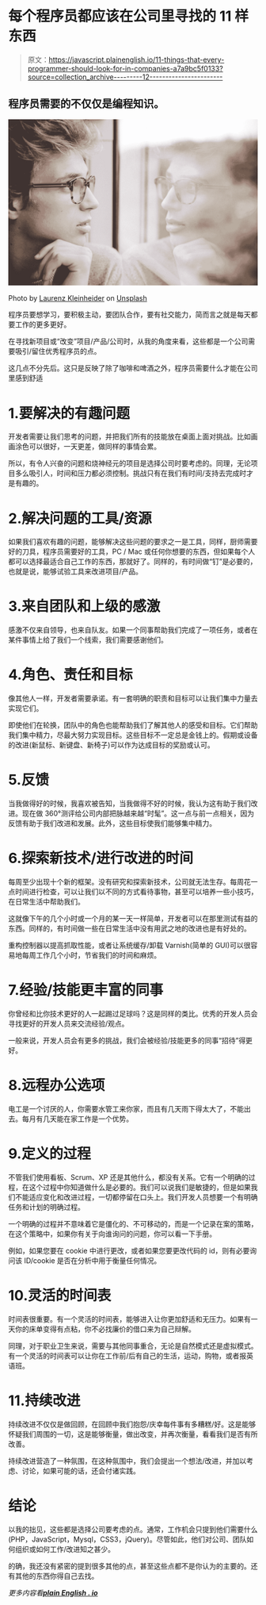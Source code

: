 # 每个程序员都应该在公司里寻找的 11 样东西

> 原文：<https://javascript.plainenglish.io/11-things-that-every-programmer-should-look-for-in-companies-a7a9bc5f0133?source=collection_archive---------12----------------------->

## 程序员需要的不仅仅是编程知识。

![](img/64fe721d90afd012b93b2c30e2e086b4.png)

Photo by [Laurenz Kleinheider](https://unsplash.com/@laurlenz?utm_source=medium&utm_medium=referral) on [Unsplash](https://unsplash.com?utm_source=medium&utm_medium=referral)

程序员要想学习，要积极主动，要团队合作，要有社交能力，简而言之就是每天都要工作的更多更好。

在寻找新项目或“改变”项目/产品/公司时，从我的角度来看，这些都是一个公司需要吸引/留住优秀程序员的点。

这几点不分先后。这只是反映了除了咖啡和啤酒之外，程序员需要什么才能在公司里感到舒适

# 1.要解决的有趣问题

开发者需要让我们思考的问题，并把我们所有的技能放在桌面上面对挑战。比如画画涂色可以很好，一天更差，做同样的事情会累。

所以，有令人兴奋的问题和烧神经元的项目是选择公司时要考虑的。同理，无论项目多么吸引人，时间和压力都必须控制。挑战只有在我们有时间/支持去完成时才是有趣的。

# 2.解决问题的工具/资源

如果我们喜欢有趣的问题，能够解决这些问题的要求之一是工具，同样，厨师需要好的刀具，程序员需要好的工具，PC / Mac 或任何你想要的东西，但如果每个人都可以选择最适合自己工作的东西，那就好了。同样的，有时间做“钉”是必要的，也就是说，能够试验工具来改进项目/产品。

# 3.来自团队和上级的感激

感激不仅来自领导，也来自队友。如果一个同事帮助我们完成了一项任务，或者在某件事情上给了我们一个线索，我们需要感谢他们。

# 4.角色、责任和目标

像其他人一样，开发者需要承诺。有一套明确的职责和目标可以让我们集中力量去实现它们。

即使他们在轮换，团队中的角色也能帮助我们了解其他人的感受和目标。它们帮助我们集中精力，尽最大努力实现目标。这些目标不一定总是金钱上的。假期或设备的改进(新鼠标、新键盘、新椅子)可以作为达成目标的奖励或认可。

# 5.反馈

当我做得好的时候，我喜欢被告知，当我做得不好的时候，我认为这有助于我们改进。现在做 360°测评给公司内部把脉越来越“时髦”。这一点与前一点相关，因为反馈有助于我们改进和发展。此外，这些目标使我们能够集中精力。

# 6.探索新技术/进行改进的时间

每周至少出现十个新的框架。没有研究和探索新技术，公司就无法生存。每周花一点时间进行检查，可以让我们以不同的方式看待事物，甚至可以培养一些小技巧，在日常生活中帮助我们。

这就像下午的几个小时或一个月的某一天一样简单，开发者可以在那里测试有益的东西。同样的，有时间做一些在日常生活中没有用武之地的改进也是有好处的。

重构控制器以提高抓取性能，或者让系统缓存/卸载 Varnish(简单的 GUI)可以很容易地每周工作几个小时，节省我们的时间和麻烦。

# 7.经验/技能更丰富的同事

你曾经和比你技术更好的人一起踢过足球吗？这是同样的类比。优秀的开发人员会寻找更好的开发人员来交流经验/观点。

一般来说，开发人员会有更多的挑战，我们会被经验/技能更多的同事“招待”得更好。

# 8.远程办公选项

电工是一个讨厌的人，你需要水管工来你家，而且有几天雨下得太大了，不能出去。每月有几天能在家工作是一个优势。

# 9.定义的过程

不管我们使用看板、Scrum、XP 还是其他什么，都没有关系。它有一个明确的过程，在这个过程中你知道做什么是必要的。我们可以说我们是敏捷的，但是如果我们不能适应变化和改进过程，一切都停留在口头上。我们开发人员想要一个有明确任务和计划的明确过程。

一个明确的过程并不意味着它是僵化的、不可移动的，而是一个记录在案的策略，在这个策略中，如果你有关于向谁询问的问题，你可以看一下手册。

例如，如果您要在 cookie 中进行更改，或者如果您要更改代码的 id，则有必要询问该 ID/cookie 是否在分析中用于衡量任何情况。

# 10.灵活的时间表

时间表很重要。有一个灵活的时间表，能够进入让你更加舒适和无压力。如果有一天你的床单变得有点粘，你不必找廉价的借口来为自己辩解。

同理，对于职业卫生来说，需要与其他同事重合，无论是自然模式还是虚拟模式。有一个灵活的时间表可以让你在工作前/后有自己的生活，运动，购物，或者报英语班。

# 11.持续改进

持续改进不仅仅是做回顾，在回顾中我们抱怨/庆幸每件事有多糟糕/好。这是能够怀疑我们周围的一切，这是能够衡量，做出改变，并再次衡量，看看我们是否有所改善。

持续改进营造了一种氛围，在这种氛围中，我们会提出一个想法/改进，并加以考虑、讨论，如果可能的话，还会付诸实践。

# 结论

以我的拙见，这些都是选择公司要考虑的点。通常，工作机会只提到他们需要什么(PHP，JavaScript，Mysql，CSS3，jQuery)。尽管如此，他们对公司、团队如何组织或如何工作/改进知之甚少。

的确，我还没有紧密的提到很多其他的点，甚至这些点都不是你认为的主要的。还有其他的东西你得自己去找。

*更多内容看*[***plain English . io***](http://plainenglish.io/)